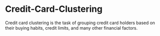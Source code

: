 # Credit-Card-Clustering
Credit card clustering is the task of grouping credit card holders based on their buying habits, credit limits, and many other financial factors.

